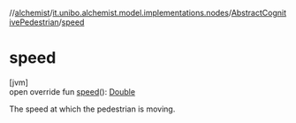 //[alchemist](../../../index.md)/[it.unibo.alchemist.model.implementations.nodes](../index.md)/[AbstractCognitivePedestrian](index.md)/[speed](speed.md)

# speed

[jvm]\
open override fun [speed](speed.md)(): [Double](https://kotlinlang.org/api/latest/jvm/stdlib/kotlin/-double/index.html)

The speed at which the pedestrian is moving.
